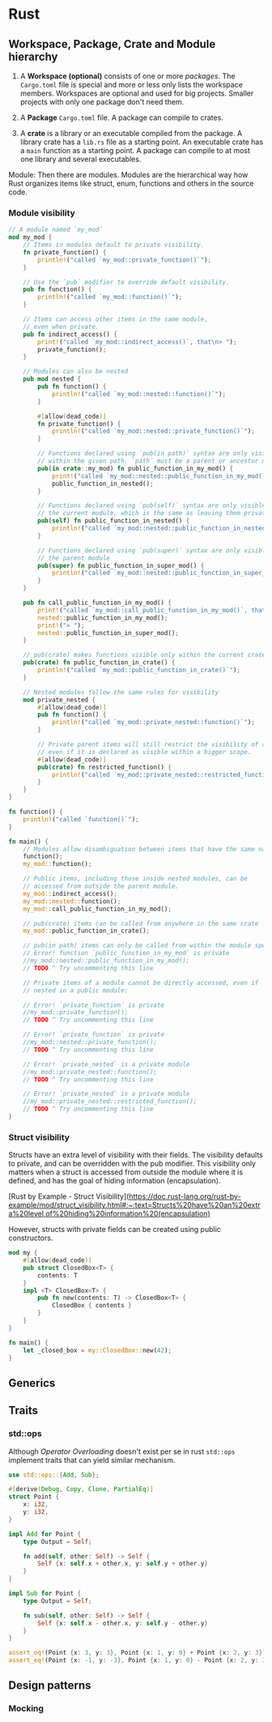 # Rust

## Workspace, Package, Crate and Module hierarchy

1. A **Workspace (optional)** consists of one or more *packages*. The `Cargo.toml` file is special and more or less only lists the workspace members. Workspaces are optional and used for big projects. Smaller projects with only one package don't need them.

2. A **Package** `Cargo.toml` file. A package can compile to crates.

3. A **crate** is a library or an executable compiled from the package. A library crate has a `lib.rs` file as a starting point. An executable crate has a `main` function as a starting point. A package can compile to at most one library and several executables.

Module: Then there are modules. Modules are the hierarchical way how Rust organizes items like struct, enum, functions and others in the source code.

### Module visibility

```rust
// A module named `my_mod`
mod my_mod {
    // Items in modules default to private visibility.
    fn private_function() {
        println!("called `my_mod::private_function()`");
    }

    // Use the `pub` modifier to override default visibility.
    pub fn function() {
        println!("called `my_mod::function()`");
    }

    // Items can access other items in the same module,
    // even when private.
    pub fn indirect_access() {
        print!("called `my_mod::indirect_access()`, that\n> ");
        private_function();
    }

    // Modules can also be nested
    pub mod nested {
        pub fn function() {
            println!("called `my_mod::nested::function()`");
        }

        #[allow(dead_code)]
        fn private_function() {
            println!("called `my_mod::nested::private_function()`");
        }

        // Functions declared using `pub(in path)` syntax are only visible
        // within the given path. `path` must be a parent or ancestor module
        pub(in crate::my_mod) fn public_function_in_my_mod() {
            print!("called `my_mod::nested::public_function_in_my_mod()`, that\n> ");
            public_function_in_nested();
        }

        // Functions declared using `pub(self)` syntax are only visible within
        // the current module, which is the same as leaving them private
        pub(self) fn public_function_in_nested() {
            println!("called `my_mod::nested::public_function_in_nested()`");
        }

        // Functions declared using `pub(super)` syntax are only visible within
        // the parent module
        pub(super) fn public_function_in_super_mod() {
            println!("called `my_mod::nested::public_function_in_super_mod()`");
        }
    }

    pub fn call_public_function_in_my_mod() {
        print!("called `my_mod::call_public_function_in_my_mod()`, that\n> ");
        nested::public_function_in_my_mod();
        print!("> ");
        nested::public_function_in_super_mod();
    }

    // pub(crate) makes functions visible only within the current crate
    pub(crate) fn public_function_in_crate() {
        println!("called `my_mod::public_function_in_crate()`");
    }

    // Nested modules follow the same rules for visibility
    mod private_nested {
        #[allow(dead_code)]
        pub fn function() {
            println!("called `my_mod::private_nested::function()`");
        }

        // Private parent items will still restrict the visibility of a child item,
        // even if it is declared as visible within a bigger scope.
        #[allow(dead_code)]
        pub(crate) fn restricted_function() {
            println!("called `my_mod::private_nested::restricted_function()`");
        }
    }
}

fn function() {
    println!("called `function()`");
}

fn main() {
    // Modules allow disambiguation between items that have the same name.
    function();
    my_mod::function();

    // Public items, including those inside nested modules, can be
    // accessed from outside the parent module.
    my_mod::indirect_access();
    my_mod::nested::function();
    my_mod::call_public_function_in_my_mod();

    // pub(crate) items can be called from anywhere in the same crate
    my_mod::public_function_in_crate();

    // pub(in path) items can only be called from within the module specified
    // Error! function `public_function_in_my_mod` is private
    //my_mod::nested::public_function_in_my_mod();
    // TODO ^ Try uncommenting this line

    // Private items of a module cannot be directly accessed, even if
    // nested in a public module:

    // Error! `private_function` is private
    //my_mod::private_function();
    // TODO ^ Try uncommenting this line

    // Error! `private_function` is private
    //my_mod::nested::private_function();
    // TODO ^ Try uncommenting this line

    // Error! `private_nested` is a private module
    //my_mod::private_nested::function();
    // TODO ^ Try uncommenting this line

    // Error! `private_nested` is a private module
    //my_mod::private_nested::restricted_function();
    // TODO ^ Try uncommenting this line
}
```

### Struct visibility

Structs have an extra level of visibility with their fields. The visibility defaults to private, and can be overridden with the pub modifier. This visibility only matters when a struct is accessed from outside the module where it is defined, and has the goal of hiding information (encapsulation).

[Rust by Example - Struct Visibility](https://doc.rust-lang.org/rust-by-example/mod/struct_visibility.html#:~:text=Structs%20have%20an%20extra%20level,of%20hiding%20information%20(encapsulation)

However, structs with private fields can be created using public constructors.

```rust
mod my {
    #[allow(dead_code)]
    pub struct ClosedBox<T> {
        contents: T
    }
    impl <T> ClosedBox<T> {
        pub fn new(contents: T) -> ClosedBox<T> {
            ClosedBox { contents }
        }
    }
}

fn main() {
    let _closed_box = my::ClosedBox::new(42);
}
```

## Generics

## Traits

### std::ops

Although *Operator Overloading* doesn't exist per se in rust `std::ops` implement traits that can yield similar mechanism.


```rust
use std::ops::{Add, Sub};

#[derive(Debug, Copy, Clone, PartialEq)]
struct Point {
    x: i32,
    y: i32,
}

impl Add for Point {
    type Output = Self;

    fn add(self, other: Self) -> Self {
        Self {x: self.x + other.x, y: self.y + other.y}
    }
}

impl Sub for Point {
    type Output = Self;

    fn sub(self, other: Self) -> Self {
        Self {x: self.x - other.x, y: self.y - other.y}
    }
}

assert_eq!(Point {x: 3, y: 3}, Point {x: 1, y: 0} + Point {x: 2, y: 3});
assert_eq!(Point {x: -1, y: -3}, Point {x: 1, y: 0} - Point {x: 2, y: 3});
```


## Design patterns

### Mocking

